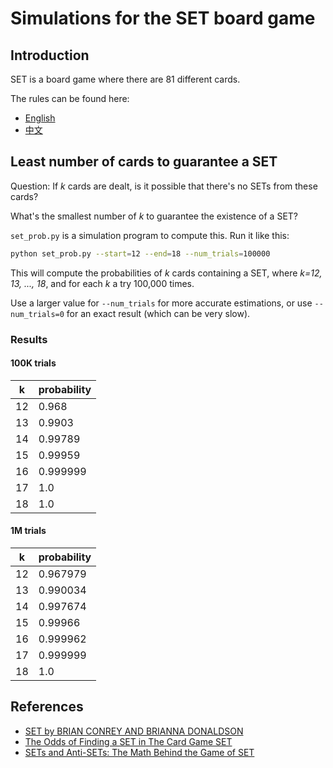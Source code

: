 # Simulations for the SET board game

## Introduction

SET is a board game where there are 81 different cards.

The rules can be found here:

* [English](https://puzzles.setgame.com/set/rules_set.htm)
* [中文](https://www.setgame.com/sites/default/files/instructions/SET%20INSTRUCTIONS%20-%20CHINESE.pdf)

## Least number of cards to guarantee a SET

Question: If *k* cards are dealt, is it possible that there's no SETs from these cards?

What's the smallest number of *k* to guarantee the existence of a SET?

`set_prob.py` is a simulation program to compute this. Run it like this:

```bash
python set_prob.py --start=12 --end=18 --num_trials=100000
```

This will compute the probabilities of *k* cards containing a SET, where
*k=12, 13, ..., 18*, and for each *k* a try 100,000 times.

Use a larger value for `--num_trials` for more accurate estimations, or use
`--num_trials=0` for an exact result (which can be very slow).

### Results

#### 100K trials

| k     | probability        |
|-------|--------------------|
| 12    | 0.968              |
| 13    | 0.9903             |
| 14    | 0.99789            |
| 15    | 0.99959            |
| 16    | 0.999999           |
| 17    | 1.0                |
| 18    | 1.0                |

#### 1M trials

| k     | probability        |
|-------|--------------------|
| 12    | 0.967979           |
| 13    | 0.990034           |
| 14    | 0.997674           |
| 15    | 0.99966            |
| 16    | 0.999962           |
| 17    | 0.999999           |
| 18    | 1.0                |

## References

* [SET by BRIAN CONREY AND BRIANNA DONALDSON](https://www.mathteacherscircle.org/assets/session-materials/BConreyBDonaldsonSET.pdf)
* [The Odds of Finding a SET in The Card Game SET](http://norvig.com/SET.html)
* [SETs and Anti-SETs: The Math Behind the Game of SET](http://www-personal.umich.edu/~charchan/SET.pdf)
